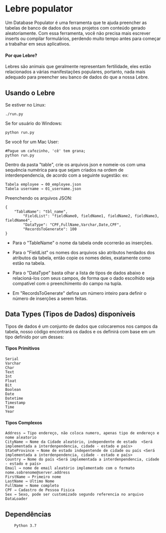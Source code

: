 # Lebre populator
Um Database Populator é uma ferramenta que te ajuda preencher as tabelas de banco de dados dos seus projetos com conteúdo gerado aleatoriamente. Com essa ferramenta, você não precisa mais escrever inserts ou compilar formulários, perdendo muito tempo antes para começar a trabalhar em seus aplicativos.

#### Por que Lebre?
Lebres são animais que geralmente representam fertilidade, eles estão relacionados a várias manifestações populares, portanto, nada mais adequado para preencher seu banco de dados do que a nossa Lebre.


## Usando o Lebre

Se estiver no Linux:

    ./run.py

Se for usuário do Windows:

    python run.py

Se você for um Mac User:

    #Pague um cafezinho, 'cê' tem grana;
    python run.py

Dentro da pasta "table", crie os arquivos json e nomeie-os com uma sequência numérica para que sejam criados na ordem de interdenpendencia, de acordo com a seguinte sugestão:
ex:

    Tabela employee → 00_employee.json
    Tabela username → 01_username.json


Preenchendo os arquivos JSON:

    {
        "TablaName": "tbl_name",
		    "FieldList": "fieldName0, fieldName1, fieldName2, fieldName3, fieldName4",
		    "DataType": "CPF,FullName,Varchar,Date,CPF",
		    "RecordsToGenerate": 100
	}

 - Para o "TableName" o nome da tabela onde ocorrerão as inserções.

 - Para o "FieldList" os nomes dos arquivos são atributos herdados dos atributos da tabela, então copie os nomes deles, exatamente como estão na tabela.

 - Para o "DataType" basta olhar a lista de tipos de dados abaixo e relacioná-los com seus campos, de forma que o dado escolhido seja compatível com o preenchimento do campo na tupla.

 - Em "RecordsToGenerate" defina um número inteiro para definir o número de inserções a serem feitas.

## Data Types (Tipos de Dados) disponíveis
Tipos de dados é um conjunto de dados que colocaremos nos campos da tabela, nosso código encontrará os dados e os definirá com base em um tipo definido por um desses:

 #### Tipos Primitivos
    Serial
    Varchar
    Char
    Text    
    Int
    Float
    Bit
    Boolean
    Date
    Datetime
    Timestamp
    Time
    Year

 #### Tipos Complexos
    Address → Tipo endereço, não coloca numero, apenas tipo de endereço e nome aleatorio
    CityName → Nome da Cidade aleatório, independente de estado  <Será implementada a interdenpendencia, cidade - estado e país>
    StateProvince → Nome de estado indepentende de cidade ou país <Será implementada a interdenpendencia, cidade - estado e país>
    Country → Nome do país <Será implementada a interdenpendencia, cidade - estado e país>
    Email → nome de email aleatório implementado com o formato nome.sobrenome@server.address
    FirstName → Primeiro nome
    LastName → Ultimo Nome
    FullName → Nome completo
    CPF → Cadastro de Pessoa Fisica
    Sex → Sexo, pode ser customizado segundo referencia no arquivo DataLoader


## Dependências
        Python 3.7

